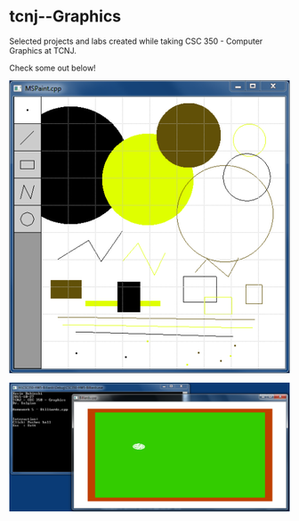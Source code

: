# tcnj--Graphics
Selected projects and labs created while taking CSC 350 - Computer Graphics at TCNJ.

Check some out below!

![Paint](/HW3-Paint/bohinsk1--CSC350-HW3-Exercises/CSC350-HW3-Paint/screenshot.PNG)

![Billiards](/HW5-Billiards/screenshot.PNG)
